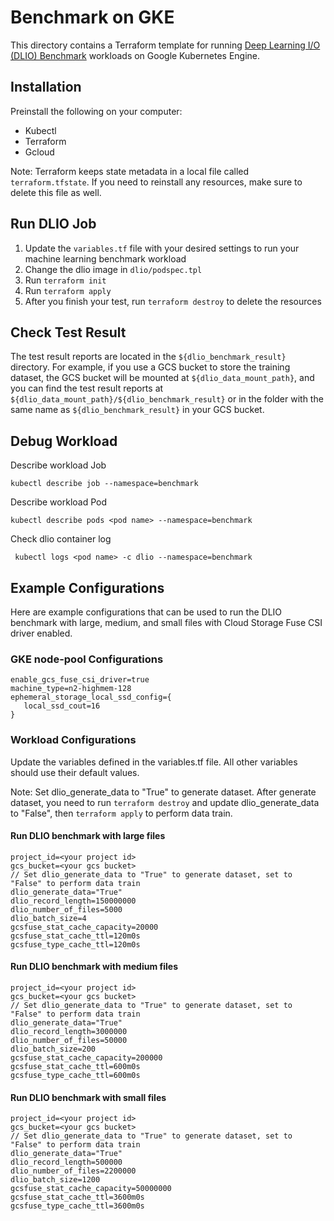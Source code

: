 # Benchmark on GKE

This directory contains a Terraform template for running [Deep Learning I/O (DLIO) Benchmark](https://github.com/argonne-lcf/dlio_benchmark)
workloads on Google Kubernetes Engine.

## Installation

Preinstall the following on your computer:

* Kubectl
* Terraform
* Gcloud

Note: Terraform keeps state metadata in a local file called `terraform.tfstate`.
If you need to reinstall any resources, make sure to delete this file as well.

## Run DLIO Job
1. Update the `variables.tf` file with your desired settings to run your machine learning benchmark workload
2. Change the dlio image in `dlio/podspec.tpl`
3. Run `terraform init`
4. Run `terraform apply`
5. After you finish your test, run `terraform destroy` to delete the
   resources

## Check Test Result
The test result reports are located in the `${dlio_benchmark_result}` directory. For example,
if you use a GCS bucket to store the training dataset, the GCS bucket will be mounted at
`${dlio_data_mount_path}`, and you can find the test result reports at `${dlio_data_mount_path}/${dlio_benchmark_result}`
or in the folder with the same name as `${dlio_benchmark_result}` in your GCS bucket.

## Debug Workload

Describe workload Job
```
kubectl describe job --namespace=benchmark
```
Describe workload Pod
```
kubectl describe pods <pod name> --namespace=benchmark
```
Check dlio container log
```
 kubectl logs <pod name> -c dlio --namespace=benchmark
```

## Example Configurations
Here are example configurations that can be used to run the DLIO benchmark with large,
medium, and small files with Cloud Storage Fuse CSI driver enabled.

### GKE node-pool Configurations

```
enable_gcs_fuse_csi_driver=true
machine_type=n2-highmem-128
ephemeral_storage_local_ssd_config={
   local_ssd_cout=16
}
```

### Workload Configurations
Update the variables defined in the variables.tf file. All other variables should use their default values.

Note: Set dlio_generate_data to "True" to generate dataset. After generate dataset, you need to run `terraform destroy`
and update dlio_generate_data to "False", then `terraform apply` to perform data train.

#### Run DLIO benchmark with large files
```
project_id=<your project id>
gcs_bucket=<your gcs bucket>
// Set dlio_generate_data to "True" to generate dataset, set to "False" to perform data train
dlio_generate_data="True"
dlio_record_length=150000000
dlio_number_of_files=5000
dlio_batch_size=4
gcsfuse_stat_cache_capacity=20000
gcsfuse_stat_cache_ttl=120m0s
gcsfuse_type_cache_ttl=120m0s
```

#### Run DLIO benchmark with medium files
```
project_id=<your project id>
gcs_bucket=<your gcs bucket>
// Set dlio_generate_data to "True" to generate dataset, set to "False" to perform data train
dlio_generate_data="True"
dlio_record_length=3000000
dlio_number_of_files=50000
dlio_batch_size=200
gcsfuse_stat_cache_capacity=200000
gcsfuse_stat_cache_ttl=600m0s
gcsfuse_type_cache_ttl=600m0s
```

#### Run DLIO benchmark with small files
```
project_id=<your project id>
gcs_bucket=<your gcs bucket>
// Set dlio_generate_data to "True" to generate dataset, set to "False" to perform data train
dlio_generate_data="True"
dlio_record_length=500000
dlio_number_of_files=2200000
dlio_batch_size=1200
gcsfuse_stat_cache_capacity=50000000
gcsfuse_stat_cache_ttl=3600m0s
gcsfuse_type_cache_ttl=3600m0s
```
